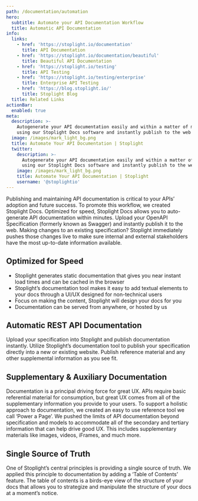 ```yaml
---
path: /documentation/automation
hero:
  subtitle: Automate your API Documentation Workflow
  title: Automatic API Documentation
info:
  links:
    - href: 'https://stoplight.io/documentation'
      title: API Documentation
    - href: 'https://stoplight.io/documentation/beautiful'
      title: Beautiful API Documentation
    - href: 'https://stoplight.io/testing'
      title: API Testing
    - href: 'https://stoplight.io/testing/enterprise'
      title: Enterprise API Testing
    - href: 'https://blog.stoplight.io/'
      title: Stoplight Blog
  title: Related Links
actionBar:
  enabled: true
meta:
  description: >-
    Autogenerate your API documentation easily and within a matter of minutes
    using our Stoplight Docs software and instantly publish to the web
  image: /images/mark_light_bg.png
  title: Automate Your API Documentation | Stoplight
  twitter:
    description: >-
      Autogenerate your API documentation easily and within a matter of minutes
      using our Stoplight Docs software and instantly publish to the web
    image: /images/mark_light_bg.png
    title: Automate Your API Documentation | Stoplight
    username: '@stoplightio'
---
```

Publishing and maintaining API documentation is critical to your APIs’ adoption and future success. To promote this workflow, we created Stoplight Docs. Optimized for speed, Stoplight Docs allows you to auto-generate API documentation within minutes. Upload your OpenAPI Specification (formerly known as Swagger) and instantly publish it to the web. Making changes to an existing specification? Stoplight immediately pushes those changes live to make sure internal and external stakeholders have the most up-to-date information available. 

## Optimized for Speed 
- Stoplight generates static documentation that gives you near instant load times and can be cached in the browser
- Stoplight’s documentation tool makes it easy to add textual elements to your docs through a UI/UX designed for non-technical users 
- Focus on making the content, Stoplight will design your docs for you
- Documentation can be served from anywhere, or hosted by us 

## Automatic REST API Documentation 

Upload your specification into Stoplight and publish documentation instantly. Utilize Stoplight’s documentation tool to publish your specification directly into a new or existing website. Publish reference material and any other supplemental information as you see fit. 

## Supplementary & Auxiliary Documentation

Documentation is a principal driving force for great UX. APIs require basic referential material for consumption, but great UX comes from all of the supplementary information you provide to your users. To support a holistic approach to documentation, we created an easy to use reference tool we call ‘Power a Page’. We pushed the limits of API documentation beyond specification and models to accommodate all of the secondary and tertiary information that can help drive good UX. This includes supplementary materials like images, videos, iFrames, and much more.  

## Single Source of Truth  
One of Stoplight’s central principles is providing a single source of truth. We applied this principle to documentation by adding a ‘Table of Contents’ feature. The table of contents is a birds-eye view of the structure of your docs that allows you to strategize and manipulate the structure of your docs at a moment’s notice.
